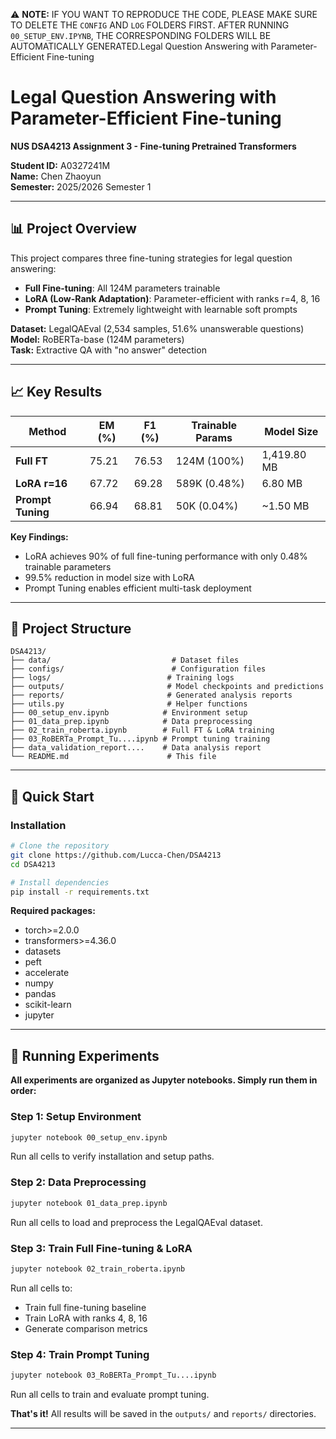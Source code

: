 ⚠️ **NOTE:** IF YOU WANT TO REPRODUCE THE CODE, PLEASE MAKE SURE TO DELETE THE `CONFIG` AND `LOG` FOLDERS FIRST.  AFTER RUNNING `00_SETUP_ENV.IPYNB`, THE CORRESPONDING FOLDERS WILL BE AUTOMATICALLY GENERATED.Legal Question Answering with Parameter-Efficient Fine-tuning

# **Legal Question Answering with Parameter-Efficient Fine-tuning**

**NUS DSA4213 Assignment 3 - Fine-tuning Pretrained Transformers**

**Student ID:** A0327241M  
**Name:** Chen Zhaoyun  
**Semester:** 2025/2026 Semester 1

---

## 📊 Project Overview

This project compares three fine-tuning strategies for legal question answering:

- **Full Fine-tuning**: All 124M parameters trainable
- **LoRA (Low-Rank Adaptation)**: Parameter-efficient with ranks r=4, 8, 16
- **Prompt Tuning**: Extremely lightweight with learnable soft prompts

**Dataset:** LegalQAEval (2,534 samples, 51.6% unanswerable questions)  
**Model:** RoBERTa-base (124M parameters)  
**Task:** Extractive QA with "no answer" detection

---

## 📈 Key Results

| Method | EM (%) | F1 (%) | Trainable Params | Model Size |
|--------|--------|--------|------------------|------------|
| **Full FT** | 75.21 | 76.53 | 124M (100%) | 1,419.80 MB |
| **LoRA r=16** | 67.72 | 69.28 | 589K (0.48%) | 6.80 MB |
| **Prompt Tuning** | 66.94 | 68.81 | 50K (0.04%) | ~1.50 MB |

**Key Findings:**
- LoRA achieves 90% of full fine-tuning performance with only 0.48% trainable parameters
- 99.5% reduction in model size with LoRA
- Prompt Tuning enables efficient multi-task deployment

---

## 📁 Project Structure

```
DSA4213/
├── data/                           # Dataset files
├── configs/                        # Configuration files
├── logs/                          # Training logs
├── outputs/                       # Model checkpoints and predictions
├── reports/                       # Generated analysis reports
├── utils.py                       # Helper functions
├── 00_setup_env.ipynb            # Environment setup
├── 01_data_prep.ipynb            # Data preprocessing
├── 02_train_roberta.ipynb        # Full FT & LoRA training
├── 03_RoBERTa_Prompt_Tu....ipynb # Prompt tuning training
├── data_validation_report....    # Data analysis report
└── README.md                      # This file
```

---

## 🚀 Quick Start

### Installation

```bash
# Clone the repository
git clone https://github.com/Lucca-Chen/DSA4213
cd DSA4213

# Install dependencies
pip install -r requirements.txt
```

**Required packages:**
- torch>=2.0.0
- transformers>=4.36.0
- datasets
- peft
- accelerate
- numpy
- pandas
- scikit-learn
- jupyter

---

## 🔬 Running Experiments

**All experiments are organized as Jupyter notebooks. Simply run them in order:**

### Step 1: Setup Environment
```bash
jupyter notebook 00_setup_env.ipynb
```
Run all cells to verify installation and setup paths.

### Step 2: Data Preprocessing
```bash
jupyter notebook 01_data_prep.ipynb
```
Run all cells to load and preprocess the LegalQAEval dataset.

### Step 3: Train Full Fine-tuning & LoRA
```bash
jupyter notebook 02_train_roberta.ipynb
```
Run all cells to:
- Train full fine-tuning baseline
- Train LoRA with ranks 4, 8, 16
- Generate comparison metrics

### Step 4: Train Prompt Tuning
```bash
jupyter notebook 03_RoBERTa_Prompt_Tu....ipynb
```
Run all cells to train and evaluate prompt tuning.

**That's it!** All results will be saved in the `outputs/` and `reports/` directories.

---